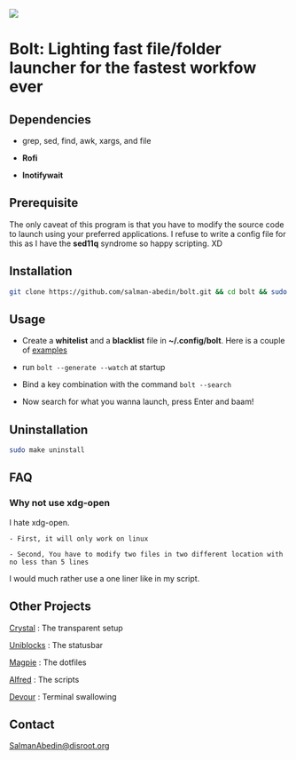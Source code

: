 ![](preview/bolt.gif)

# Bolt: Lighting fast file/folder launcher for the fastest workfow ever

## Dependencies

-  grep, sed, find, awk, xargs, and file

-  **Rofi**

-  **Inotifywait**

## Prerequisite

The only caveat of this program is that you have to modify the source code to launch using your preferred applications.
I refuse to write a config file for this as I have the **sed11q** syndrome so happy scripting. XD

## Installation

```sh
git clone https://github.com/salman-abedin/bolt.git && cd bolt && sudo make install
```

## Usage

-  Create a **whitelist** and a **blacklist** file in **~/.config/bolt**.
   Here is a couple of [examples](https://github.com/salman-abedin/bolt/tree/master/example_config)

-  run `bolt --generate --watch` at startup

-  Bind a key combination with the command `bolt --search`

-  Now search for what you wanna launch, press Enter and baam!

## Uninstallation

```sh
sudo make uninstall
```

## FAQ

### Why not use xdg-open

I hate xdg-open.

    - First, it will only work on linux

    - Second, You have to modify two files in two different location with no less than 5 lines 

I would much rather use a one liner like in my script.

## Other Projects

[Crystal](https://github.com/salman-abedin/crystal)
: The transparent setup

[Uniblocks](https://github.com/salman-abedin/uniblocks)
: The statusbar

[Magpie](https://github.com/salman-abedin/magpie)
: The dotfiles

[Alfred](https://github.com/salman-abedin/alfred)
: The scripts

[Devour](https://github.com/salman-abedin/devour)
: Terminal swallowing

## Contact

SalmanAbedin@disroot.org
